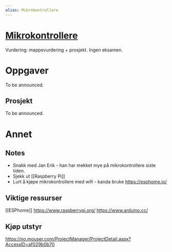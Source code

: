 ```yaml
---
alias: Mikrokontrollere
---
```

# [Mikrokontrollere](https://www.uia.no/studieplaner/topic/IKT104-G?year=2022) 

Vurdering:  mappevurdering + prosjekt. Ingen eksamen.

# Oppgaver
To be announced.

## Prosjekt
To be announced.

# Annet

## Notes
- Snakk med Jan Erik - han har mekket mye på mikrokontrollere siste tiden.
- Sjekk ut [[Raspberry Pi]]
- Lurt å kjøpe mikrokontrollere med wifi - kanda bruke https://esphome.io/

## Viktige ressurser
[[ESPhome]] 
https://www.raspberrypi.org/
https://www.arduino.cc/

## Kjøp utstyr
https://no.mouser.com/ProjectManager/ProjectDetail.aspx?AccessID=af029b0b70

